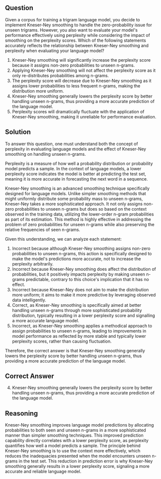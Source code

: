 ## Question
Given a corpus for training a trigram language model, you decide to implement Kneser-Ney smoothing to handle the zero-probability issue for unseen trigrams. However, you also want to evaluate your model's performance effectively using perplexity while considering the impact of smoothing on the perplexity scores. Which of the following statements accurately reflects the relationship between Kneser-Ney smoothing and perplexity when evaluating your language model?

1. Kneser-Ney smoothing will significantly increase the perplexity score because it assigns non-zero probabilities to unseen n-grams.
2. Applying Kneser-Ney smoothing will not affect the perplexity score as it only re-distributes probabilities among n-grams.
3. The perplexity score will decrease due to Kneser-Ney smoothing as it assigns lower probabilities to less frequent n-grams, making the distribution more uniform.
4. Kneser-Ney smoothing generally lowers the perplexity score by better handling unseen n-grams, thus providing a more accurate prediction of the language model.
5. Perplexity scores will dramatically fluctuate with the application of Kneser-Ney smoothing, making it unreliable for performance evaluation.

## Solution

To answer this question, one must understand both the concept of perplexity in evaluating language models and the effect of Kneser-Ney smoothing on handling unseen n-grams.

Perplexity is a measure of how well a probability distribution or probability model predicts a sample. In the context of language models, a lower perplexity score indicates the model is better at predicting the test set, meaning it is more accurate in forecasting the next word in a sequence.

Kneser-Ney smoothing is an advanced smoothing technique specifically designed for language models. Unlike simpler smoothing methods that might uniformly distribute some probability mass to unseen n-grams, Kneser-Ney takes a more sophisticated approach. It not only assigns non-zero probabilities to unseen n-grams but does so based on the context observed in the training data, utilizing the lower-order n-gram probabilities as part of its estimation. This method is highly effective in addressing the problem of zero probabilities for unseen n-grams while also preserving the relative frequencies of seen n-grams.

Given this understanding, we can analyze each statement:

1. Incorrect because although Kneser-Ney smoothing assigns non-zero probabilities to unseen n-grams, this action is specifically designed to make the model's predictions more accurate, not to increase the perplexity arbitrarily.
2. Incorrect because Kneser-Ney smoothing does affect the distribution of probabilities, but it positively impacts perplexity by making unseen n-grams predictable, contrary to this choice's implication that it has no effect.
3. Incorrect because Kneser-Ney does not aim to make the distribution more uniform; it aims to make it more predictive by leveraging observed data intelligently.
4. Correct, as Kneser-Ney smoothing is specifically aimed at better handling unseen n-grams through more sophisticated probability distribution, typically resulting in a lower perplexity score and signalling a more accurate language model.
5. Incorrect, as Kneser-Ney smoothing applies a methodical approach to assign probabilities to unseen n-grams, leading to improvements in model performance as reflected by more stable and typically lower perplexity scores, rather than causing fluctuation.

Therefore, the correct answer is that Kneser-Ney smoothing generally lowers the perplexity score by better handling unseen n-grams, thus providing a more accurate prediction of the language model.

## Correct Answer

4. Kneser-Ney smoothing generally lowers the perplexity score by better handling unseen n-grams, thus providing a more accurate prediction of the language model.

## Reasoning

Kneser-Ney smoothing improves language model predictions by allocating probabilities to both seen and unseen n-grams in a more sophisticated manner than simpler smoothing techniques. This improved prediction capability directly correlates with a lower perplexity score, as perplexity quantifies how well a model predicts a sample. The principle behind Kneser-Ney smoothing is to use the context more effectively, which reduces the inadequacies presented when the model encounters unseen n-grams in the test set. This reduction in prediction error is why Kneser-Ney smoothing generally results in a lower perplexity score, signaling a more accurate and reliable language model.